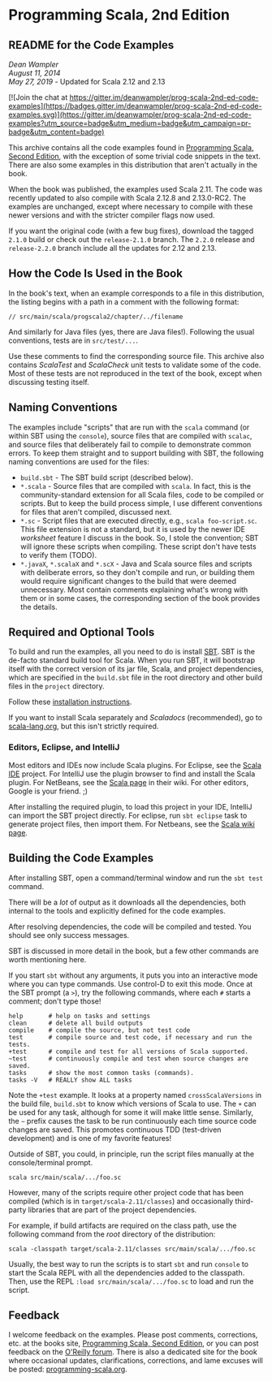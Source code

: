 # Programming Scala, 2nd Edition

## README for the Code Examples

*Dean Wampler*<br/>
*August 11, 2014*<br/>
*May 27, 2019* - Updated for Scala 2.12 and 2.13

[![Join the chat at https://gitter.im/deanwampler/prog-scala-2nd-ed-code-examples](https://badges.gitter.im/deanwampler/prog-scala-2nd-ed-code-examples.svg)](https://gitter.im/deanwampler/prog-scala-2nd-ed-code-examples?utm_source=badge&utm_medium=badge&utm_campaign=pr-badge&utm_content=badge)

This archive contains all the code examples found in [Programming Scala, Second Edition](http://shop.oreilly.com/product/0636920033073.do), with the exception of some trivial code snippets in the text. There are also some examples in this distribution that aren't actually in the book.

When the book was published, the examples used Scala 2.11. The code was recently updated to also compile with Scala 2.12.8 and 2.13.0-RC2. The examples are unchanged, except where necessary to compile with these newer versions and with the stricter compiler flags now used.

If you want the original code (with a few bug fixes), download the tagged `2.1.0` build or check out the `release-2.1.0` branch. The `2.2.0` release and `release-2.2.0` branch include all the updates for 2.12 and 2.13.

## How the Code Is Used in the Book

In the book's text, when an example corresponds to a file in this distribution, the listing begins with a path in a comment with the following format:

```
// src/main/scala/progscala2/chapter/../filename
```

And similarly for Java files (yes, there are Java files!). Following the usual conventions, tests are in `src/test/...`.

Use these comments to find the corresponding source file. This archive also contains *ScalaTest* and *ScalaCheck* unit tests to validate some of the code. Most of these tests are not reproduced in the text of the book, except when discussing testing itself.

## Naming Conventions

The examples include "scripts" that are run with the `scala` command (or within SBT using the `console`), source files that are compiled with `scalac`, and source files that deliberately fail to compile to demonstrate common errors. To keep them straight and to support building with SBT, the following naming conventions are used for the files:

- `build.sbt` - The SBT build script (described below).
- `*.scala` - Source files that are compiled with `scala`. In fact, this is the community-standard extension for all Scala files, code to be compiled or scripts. But to keep the build process simple, I use different conventions for files that aren't compiled, discussed next.
- `*.sc` - Script files that are executed directly, e.g., `scala foo-script.sc`. This file extension is not a standard, but it is used by the newer IDE *worksheet* feature I discuss in the book. So, I stole the convention; SBT will ignore these scripts when compiling. These script don't have tests to verify them (TODO).
- `*.javaX`, `*.scalaX` and `*.scX` - Java and Scala source files and scripts with deliberate errors, so they don't compile and run, or building them would require significant changes to the build that were deemed unnecessary. Most contain comments explaining what's wrong with them or in some cases, the corresponding section of the book provides the details.

## Required and Optional Tools

To build and run the examples, all you need to do is install [SBT](http://www.scala-sbt.org/release/docs/Getting-Started/Setup.html). SBT is the de-facto standard build tool for Scala. When you run SBT, it will bootstrap itself with the correct version of its jar file, Scala, and project dependencies, which are specified in the `build.sbt` file in the root directory and other build files in the `project` directory.

Follow these [installation instructions](http://www.scala-sbt.org/release/docs/Getting-Started/Setup.html).

If you want to install Scala separately and *Scaladocs* (recommended), go to [scala-lang.org](http://scala-lang.org), but this isn't strictly required.

### Editors, Eclipse, and IntelliJ

Most editors and IDEs now include Scala plugins. For Eclipse, see the [Scala IDE](http://scala-ide.org) project. For IntelliJ use the plugin browser to find and install the Scala plugin. For NetBeans, see the [Scala page](http://wiki.netbeans.org/Scala) in their wiki. For other editors, Google is your friend. ;)

After installing the required plugin, to load this project in your IDE, IntelliJ can import the SBT project directly. For eclipse, run `sbt eclipse` task to generate project files, then import them. For Netbeans, see the [Scala wiki page](http://wiki.netbeans.org/Scala).

## Building the Code Examples

After installing SBT, open a command/terminal window and run the `sbt test` command.

There will be a *lot* of output as it downloads all the dependencies, both internal to the tools and explicitly defined for the code examples.

After resolving dependencies, the code will be compiled and tested. You should see only success messages.

SBT is discussed in more detail in the book, but a few other commands are worth mentioning here.

If you start `sbt` without any arguments, it puts you into an interactive mode where you can type commands. Use control-D to exit this mode. Once at the SBT prompt (a `>`), try the following commands, where each `#` starts a comment; don't type those!

	help       # help on tasks and settings
	clean      # delete all build outputs
	compile    # compile the source, but not test code
	test       # compile source and test code, if necessary and run the tests.
	+test      # compile and test for all versions of Scala supported.
	~test      # continuously compile and test when source changes are saved.
	tasks      # show the most common tasks (commands).
	tasks -V   # REALLY show ALL tasks

Note the `+test` example. It looks at a property named `crossScalaVersions` in the build file, `build.sbt` to know which versions of Scala to use. The `+` can be used for any task, although for some it will make little sense. Similarly, the `~` prefix causes the task to be run continuously each time source code changes are saved. This promotes continuous TDD (test-driven development) and is one of my favorite features!

Outside of SBT, you could, in principle, run the script files manually at the console/terminal prompt.

    scala src/main/scala/.../foo.sc

However, many of the scripts require other project code that has been compiled (which is in `target/scala-2.11/classes`) and occasionally third-party libraries that are part of the project dependencies.

For example, if build artifacts are required on the class path, use the following command from the *root* directory of the distribution:

    scala -classpath target/scala-2.11/classes src/main/scala/.../foo.sc

Usually, the best way to run the scripts is to start `sbt` and run `console` to start the Scala REPL with all the dependencies added to the classpath. Then, use the REPL `:load src/main/scala/.../foo.sc` to load and run the script.

## Feedback ##

I welcome feedback on the examples. Please post comments, corrections, etc. at the books site, [Programming Scala, Second Edition](http://shop.oreilly.com/product/0636920033073.do), or you can post feedback on the [O'Reilly forum](http://forums.oreilly.com/). There is also a dedicated site for the book where occasional updates, clarifications, corrections, and lame excuses will be posted: [programming-scala.org](http://programming-scala.org).
